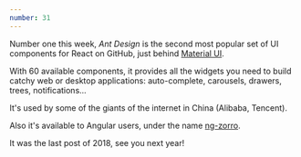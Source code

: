 ```yaml
---
number: 31
---
```


Number one this week, _Ant Design_ is the second most popular set of UI components for React on GitHub, just behind [Material UI](https://material-ui.com/).

With 60 available components, it provides all the widgets you need to build catchy web or desktop applications: auto-complete, carousels, drawers, trees, notifications...

It's used by some of the giants of the internet in China (Alibaba, Tencent).

Also it's available to Angular users, under the name [ng-zorro](https://ng.ant.design/docs/introduce/en).

It was the last post of 2018, see you next year!